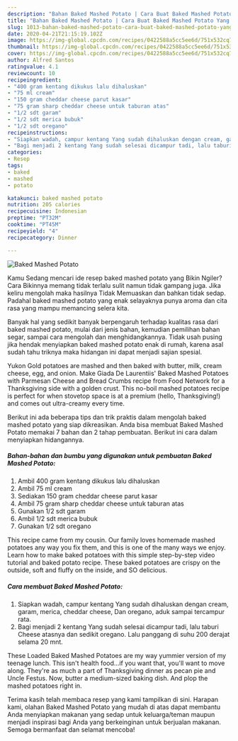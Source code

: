 ```yaml
---
description: "Bahan Baked Mashed Potato | Cara Buat Baked Mashed Potato Yang Paling Enak"
title: "Bahan Baked Mashed Potato | Cara Buat Baked Mashed Potato Yang Paling Enak"
slug: 1013-bahan-baked-mashed-potato-cara-buat-baked-mashed-potato-yang-paling-enak
date: 2020-04-21T21:15:19.102Z
image: https://img-global.cpcdn.com/recipes/0422588a5cc5ee6d/751x532cq70/baked-mashed-potato-foto-resep-utama.jpg
thumbnail: https://img-global.cpcdn.com/recipes/0422588a5cc5ee6d/751x532cq70/baked-mashed-potato-foto-resep-utama.jpg
cover: https://img-global.cpcdn.com/recipes/0422588a5cc5ee6d/751x532cq70/baked-mashed-potato-foto-resep-utama.jpg
author: Alfred Santos
ratingvalue: 4.1
reviewcount: 10
recipeingredient:
- "400 gram kentang dikukus lalu dihaluskan"
- "75 ml cream"
- "150 gram cheddar cheese parut kasar"
- "75 gram sharp cheddar cheese untuk taburan atas"
- "1/2 sdt garam"
- "1/2 sdt merica bubuk"
- "1/2 sdt oregano"
recipeinstructions:
- "Siapkan wadah, campur kentang Yang sudah dihaluskan dengan cream, garam, merica, cheddar cheese, Dan oregano, aduk sampai tercampur rata."
- "Bagi menjadi 2 kentang Yang sudah selesai dicampur tadi, lalu taburi Cheese atasnya dan sedikit oregano. Lalu panggang di suhu 200 derajat selama 20 mnt."
categories:
- Resep
tags:
- baked
- mashed
- potato

katakunci: baked mashed potato 
nutrition: 205 calories
recipecuisine: Indonesian
preptime: "PT32M"
cooktime: "PT45M"
recipeyield: "4"
recipecategory: Dinner

---
```



![Baked Mashed Potato](https://img-global.cpcdn.com/recipes/0422588a5cc5ee6d/751x532cq70/baked-mashed-potato-foto-resep-utama.jpg)

Kamu Sedang mencari ide resep baked mashed potato yang Bikin Ngiler? Cara Bikinnya memang tidak terlalu sulit namun tidak gampang juga. Jika keliru mengolah maka hasilnya Tidak Memuaskan dan bahkan tidak sedap. Padahal baked mashed potato yang enak selayaknya punya aroma dan cita rasa yang mampu memancing selera kita.

Banyak hal yang sedikit banyak berpengaruh terhadap kualitas rasa dari baked mashed potato, mulai dari jenis bahan, kemudian pemilihan bahan segar, sampai cara mengolah dan menghidangkannya. Tidak usah pusing jika hendak menyiapkan baked mashed potato enak di rumah, karena asal sudah tahu triknya maka hidangan ini dapat menjadi sajian spesial.

Yukon Gold potatoes are mashed and then baked with butter, milk, cream cheese, egg, and onion. Make Giada De Laurentiis&#39; Baked Mashed Potatoes with Parmesan Cheese and Bread Crumbs recipe from Food Network for a Thanksgiving side with a golden crust. This no-boil mashed potatoes recipe is perfect for when stovetop space is at a premium (hello, Thanksgiving!) and comes out ultra-creamy every time.


Berikut ini ada beberapa tips dan trik praktis dalam mengolah baked mashed potato yang siap dikreasikan. Anda bisa membuat Baked Mashed Potato memakai 7 bahan dan 2 tahap pembuatan. Berikut ini cara dalam menyiapkan hidangannya.

<!--inarticleads1-->

##### Bahan-bahan dan bumbu yang digunakan untuk pembuatan Baked Mashed Potato:

1. Ambil 400 gram kentang dikukus lalu dihaluskan
1. Ambil 75 ml cream
1. Sediakan 150 gram cheddar cheese parut kasar
1. Ambil 75 gram sharp cheddar cheese untuk taburan atas
1. Gunakan 1/2 sdt garam
1. Ambil 1/2 sdt merica bubuk
1. Gunakan 1/2 sdt oregano


This recipe came from my cousin. Our family loves homemade mashed potatoes any way you fix them, and this is one of the many ways we enjoy. Learn how to make baked potatoes with this simple step-by-step video tutorial and baked potato recipe. These baked potatoes are crispy on the outside, soft and fluffy on the inside, and SO delicious. 

<!--inarticleads2-->

##### Cara membuat Baked Mashed Potato:

1. Siapkan wadah, campur kentang Yang sudah dihaluskan dengan cream, garam, merica, cheddar cheese, Dan oregano, aduk sampai tercampur rata.
1. Bagi menjadi 2 kentang Yang sudah selesai dicampur tadi, lalu taburi Cheese atasnya dan sedikit oregano. Lalu panggang di suhu 200 derajat selama 20 mnt.


These Loaded Baked Mashed Potatoes are my way yummier version of my teenage lunch. This isn&#39;t health food…if you want that, you&#39;ll want to move along. They&#39;re as much a part of Thanksgiving dinner as pecan pie and Uncle Festus. Now, butter a medium-sized baking dish. And plop the mashed potatoes right in. 

Terima kasih telah membaca resep yang kami tampilkan di sini. Harapan kami, olahan Baked Mashed Potato yang mudah di atas dapat membantu Anda menyiapkan makanan yang sedap untuk keluarga/teman maupun menjadi inspirasi bagi Anda yang berkeinginan untuk berjualan makanan. Semoga bermanfaat dan selamat mencoba!
